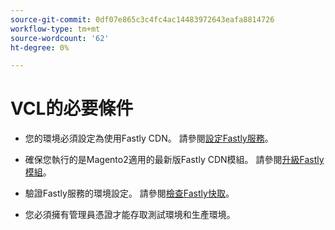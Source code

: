 ```yaml
---
source-git-commit: 0df07e865c3c4fc4ac14483972643eafa8814726
workflow-type: tm+mt
source-wordcount: '62'
ht-degree: 0%

---
```

# VCL的必要條件

<!-- Prerequisites section inserted in tutorials for customizing the Fastly service configuration with custom VCL snippets. -->

- 您的環境必須設定為使用Fastly CDN。 請參閱[設定Fastly服務](/help/cloud-guide/cdn/fastly-configuration.md)。

- 確保您執行的是Magento2適用的最新版Fastly CDN模組。 請參閱[升級Fastly模組](/help/cloud-guide/cdn/fastly-configuration.md#upgrade-fastly-module)。

- 驗證Fastly服務的環境設定。 請參閱[檢查Fastly快取](/help/cloud-guide/launch/checklist.md#verify-fastly-caching)。

- 您必須擁有管理員憑證才能存取測試環境和生產環境。
